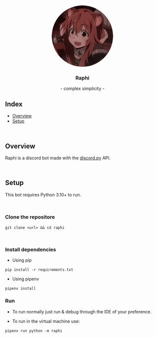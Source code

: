 <p align="center">
    <a href="url"><img src="docs/assets/raphi-modified.png" height="auto" width="200" style="border-radius:50%"></a>

<h3 align="center"> Raphi </h3>
<p align="center">- complex simplicity -</p>

</p>

## Index
+ [Overview](#overview)
+ [Setup](#setup)

<br />

## Overview <a name = "overview"></a>
  Raphi is a discord bot made with the <a href="https://discordpy.readthedocs.io/en/stable/">discord.py</a> API.
  
  <br />

## Setup <a name = "setup"></a>
This bot requires Python 3.10+ to run.

<br />

### Clone the repositore

```
git clone <url> && cd raphi
```

<br />

### Install dependencies

- Using pip

```
pip install -r requirements.txt 
```
- Using pipenv

```
pipenv install  
```
### Run

- To run normally just run & debug through the IDE of your preference.

- To run in the virtual machine use:
```
pipenv run python -m raphi
```
